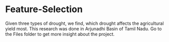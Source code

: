 # Feature-Selection
Given three types of drought, we find, which drought affects the agricultural yield most. This research was done in Arjunadhi Basin of Tamil Nadu. Go to the Files folder to get more insight about the project.
